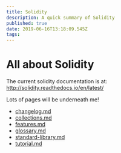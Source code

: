 ```yaml
---
title: Solidity
description: A quick summary of Solidity
published: true
date: 2019-06-16T13:18:09.545Z
tags: 
---
```


# All about Solidity

The current solidity documentation is at: http://solidity.readthedocs.io/en/latest/

Lots of pages will be underneath me!


* [changelog.md](solidity/changelog.md)
* [collections.md](solidity/collections.md)
* [features.md](solidity/features.md)
* [glossary.md](solidity/glossary.md)
* [standard-library.md](solidity/standard-library.md)
* [tutorial.md](solidity/tutorial.md)

